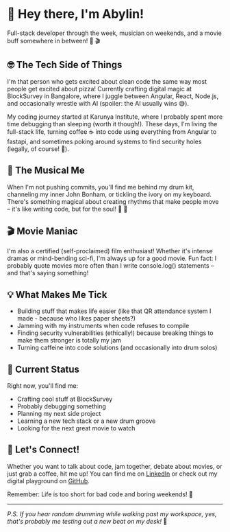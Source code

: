 # 👋 Hey there, I'm Abylin!

Full-stack developer through the week, musician on weekends, and a movie buff somewhere in between! 🎵 🎬

## 🤓 The Tech Side of Things

I'm that person who gets excited about clean code the same way most people get excited about pizza! Currently crafting digital magic at BlockSurvey in Bangalore, where I juggle between Angular, React, Node.js, and occasionally wrestle with AI (spoiler: the AI usually wins 😅).

My coding journey started at Karunya Institute, where I probably spent more time debugging than sleeping (worth it though!). These days, I'm living the full-stack life, turning coffee ☕ into code using everything from Angular to fastapi, and sometimes poking around systems to find security holes (legally, of course! 🔐).

## 🎸 The Musical Me

When I'm not pushing commits, you'll find me behind my drum kit, channeling my inner John Bonham, or tickling the ivory on my keyboard. There's something magical about creating rhythms that make people move – it's like writing code, but for the soul! 🥁 🎹

## 🎬 Movie Maniac

I'm also a certified (self-proclaimed) film enthusiast! Whether it's intense dramas or mind-bending sci-fi, I'm always up for a good movie. Fun fact: I probably quote movies more often than I write console.log() statements – and that's saying something! 

## 💡 What Makes Me Tick

- Building stuff that makes life easier (like that QR attendance system I made - because who likes paper sheets?)
- Jamming with my instruments when code refuses to compile
- Finding security vulnerabilities (ethically!) because breaking things to make them stronger is totally my jam
- Turning caffeine into code solutions (and occasionally into drum solos)

## 🚀 Current Status

Right now, you'll find me:
- Crafting cool stuff at BlockSurvey
- Probably debugging something
- Planning my next side project
- Learning a new tech stack or a new drum groove
- Looking for the next great movie to watch

## 🤝 Let's Connect!

Whether you want to talk about code, jam together, debate about movies, or just grab a coffee, hit me up! You can find me on [LinkedIn](https://linkedin.com/in/abylinjohnson/) or check out my digital playground on [GitHub](https://github.com/abylinjohnson).

Remember: Life is too short for bad code and boring weekends! 🎉

---
*P.S. If you hear random drumming while walking past my workspace, yes, that's probably me testing out a new beat on my desk!* 🥁